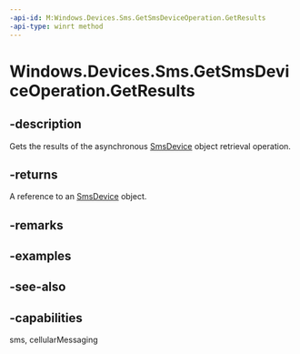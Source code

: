 ----api-id: M:Windows.Devices.Sms.GetSmsDeviceOperation.GetResults
-api-type: winrt method
---<!-- Method syntaxpublic Windows.Devices.Sms.SmsDevice GetResults()--># Windows.Devices.Sms.GetSmsDeviceOperation.GetResults## -descriptionGets the results of the asynchronous [SmsDevice](smsdevice.md) object retrieval operation.## -returnsA reference to an [SmsDevice](smsdevice.md) object.## -remarks## -examples## -see-also## -capabilitiessms, cellularMessaging